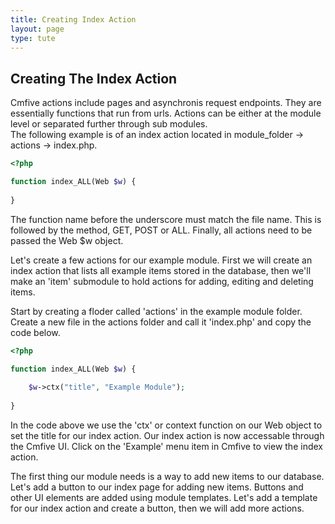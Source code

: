 ```yaml
---
title: Creating Index Action
layout: page
type: tute
---
```


## Creating The Index Action

Cmfive actions include pages and asynchronis request endpoints. They are essentially functions that run from urls. Actions can be either at the module level or separated further through sub modules. <br />
The following example is of an index action located in module_folder -> actions -> index.php.

```php
<?php

function index_ALL(Web $w) {
    
}
```
The function name before the underscore must match the file name. This is followed by the method, GET, POST or ALL. Finally, all actions need to be passed the Web $w object. 

Let's create a few actions for our example module. First we will create an index action that lists all example items stored in the database, then we'll make an 'item' submodule to hold actions for adding, editing and deleting items. 

Start by creating a floder called 'actions' in the example module folder. <br />
Create a new file in the actions folder and call it 'index.php' and copy the code below.<br />
```php
<?php

function index_ALL(Web $w) {
    
    $w->ctx("title", "Example Module");
    
}
```
In the code above we use the 'ctx' or context function on our Web object to set the title for our index action. Our index action is now accessable through the Cmfive UI. Click on the 'Example' menu item in Cmfive to view the index action.

The first thing our module needs is a way to add new items to our database. Let's add a button to our index page for adding new items. Buttons and other UI elements are added using module templates. Let's add a template for our index action and create a button, then we will add more actions.

